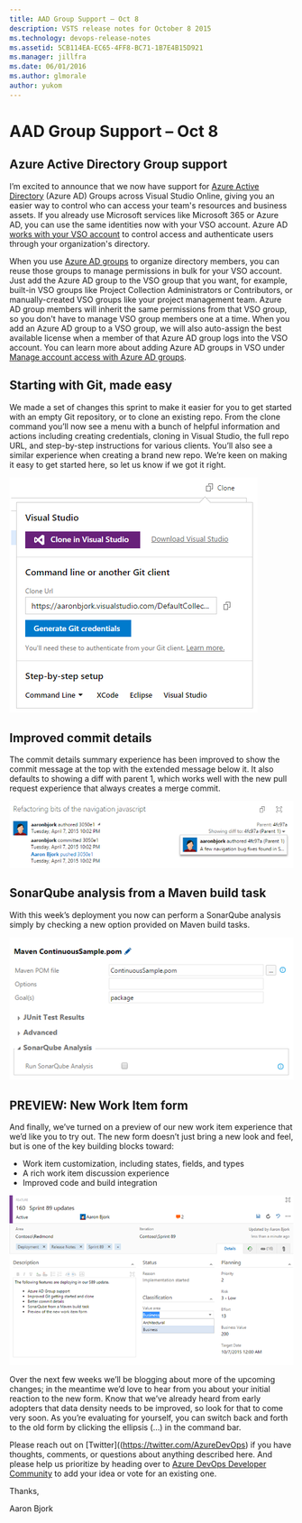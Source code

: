 ```yaml
---
title: AAD Group Support – Oct 8
description: VSTS release notes for October 8 2015
ms.technology: devops-release-notes
ms.assetid: 5CB114EA-EC65-4FF8-BC71-1B7E4B15D921
ms.manager: jillfra
ms.date: 06/01/2016
ms.author: glmorale
author: yukom
---
```


# AAD Group Support – Oct 8

## Azure Active Directory Group support

I’m excited to announce that we now have support for [Azure Active Directory](https://azure.microsoft.com/services/active-directory/) (Azure AD) Groups across Visual Studio Online, giving you an easier way to control who can access your team's resources and business assets. If you already use Microsoft services like Microsoft 365 or Azure AD, you can use the same identities now with your VSO account. Azure AD [works with your VSO account](/azure/devops/organizations/accounts/manage-azure-active-directory-groups) to control access and authenticate users through your organization's directory.

When you use [Azure AD groups](/azure/active-directory/fundamentals/active-directory-manage-groups) to organize directory members, you can reuse those groups to manage permissions in bulk for your VSO account. Just add the Azure AD group to the VSO group that you want, for example, built-in VSO groups like Project Collection Administrators or Contributors, or manually-created VSO groups like your project management team. Azure AD group members will inherit the same permissions from that VSO group, so you don't have to manage VSO group members one at a time. When you add an Azure AD group to a VSO group, we will also auto-assign the best available license when a member of that Azure AD group logs into the VSO account. You can learn more about adding Azure AD groups in VSO under [Manage account access with Azure AD groups](/azure/devops/organizations/accounts/manage-azure-active-directory-groups).

## Starting with Git, made easy

We made a set of changes this sprint to make it easier for you to get started with an empty Git repository, or to clone an existing repo. From the clone command you’ll now see a menu with a bunch of helpful information and actions including creating credentials, cloning in Visual Studio, the full repo URL, and step-by-step instructions for various clients. You’ll also see a similar experience when creating a brand new repo. We’re keen on making it easy to get started here, so let us know if we got it right.

![Cloning a Git repo in Visual Studio](media/10_8_01.png)

## Improved commit details

The commit details summary experience has been improved to show the commit message at the top with the extended message below it. It also defaults to showing a diff with parent 1, which works well with the new pull request experience that always creates a merge commit.

![Viewing commit details](media/10_8_02.png)

## SonarQube analysis from a Maven build task

With this week’s deployment you now can perform a SonarQube analysis simply by checking a new option provided on Maven build tasks.

![The SonarQube analysis option for Maven build tasks](media/10_8_03.png)

## PREVIEW: New Work Item form

And finally, we’ve turned on a preview of our new work item experience that we’d like you to try out. The new form doesn’t just bring a new look and feel, but is one of the key building blocks toward:

- Work item customization, including states, fields, and types
- A rich work item discussion experience
- Improved code and build integration

![New work item form (preview)](media/10_8_04.png)

Over the next few weeks we’ll be blogging about more of the upcoming changes; in the meantime we’d love to hear from you about your initial reaction to the new form. Know that we’ve already heard from early adopters that data density needs to be improved, so look for that to come very soon. As you’re evaluating for yourself, you can switch back and forth to the old form by clicking the ellipsis (…) in the command bar.

Please reach out on [Twitter]((https://twitter.com/AzureDevOps)  if you have thoughts, comments, or questions about anything described here. And please help us prioritize by heading over to [Azure DevOps Developer Community](https://developercommunity.visualstudio.com/spaces/21/index.html) to add your idea or vote for an existing one.

Thanks,

Aaron Bjork